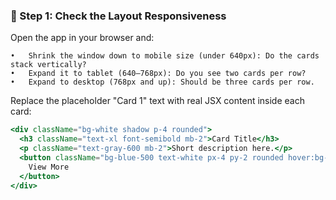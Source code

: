 ### 🧪 Step 1: Check the Layout Responsiveness

Open the app in your browser and:

    •	Shrink the window down to mobile size (under 640px): Do the cards stack vertically?
    •	Expand it to tablet (640–768px): Do you see two cards per row?
    •	Expand to desktop (768px and up): Should be three cards per row.

Replace the placeholder "Card 1" text with real JSX content inside each card:

```jsx
<div className="bg-white shadow p-4 rounded">
  <h3 className="text-xl font-semibold mb-2">Card Title</h3>
  <p className="text-gray-600 mb-2">Short description here.</p>
  <button className="bg-blue-500 text-white px-4 py-2 rounded hover:bg-blue-600">
    View More
  </button>
</div>
```
